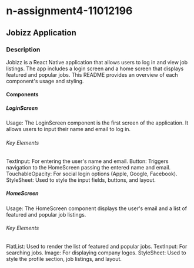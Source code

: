 # n-assignment4-11012196

## Jobizz Application
### Description
Jobizz is a React Native application that allows users to log in and view job listings. The app includes a login screen and a home screen that displays featured and popular jobs. This README provides an overview of each component's usage and styling.

#### Components
##### LoginScreen
Usage: The LoginScreen component is the first screen of the application. It allows users to input their name and email to log in.
###### Key Elements
TextInput: For entering the user's name and email.
Button: Triggers navigation to the HomeScreen passing the entered name and email.
TouchableOpacity: For social login options (Apple, Google, Facebook).
StyleSheet: Used to style the input fields, buttons, and layout.

##### HomeScreen
Usage: The HomeScreen component displays the user's email and a list of featured and popular job listings.
###### Key Elements
FlatList: Used to render the list of featured and popular jobs.
TextInput: For searching jobs.
Image: For displaying company logos.
StyleSheet: Used to style the profile section, job listings, and layout.

